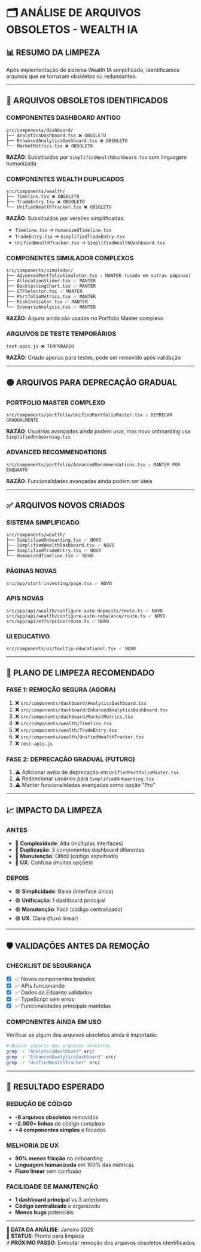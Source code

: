 # 🗂️ ANÁLISE DE ARQUIVOS OBSOLETOS - WEALTH IA

## 📊 **RESUMO DA LIMPEZA**

Após implementação do sistema Wealth IA simplificado, identificamos arquivos que se tornaram obsoletos ou redundantes.

---

## 🔴 **ARQUIVOS OBSOLETOS IDENTIFICADOS**

### **COMPONENTES DASHBOARD ANTIGO**
```
src/components/dashboard/
├── AnalyticsDashboard.tsx ❌ OBSOLETO
├── EnhancedAnalyticsDashboard.tsx ❌ OBSOLETO  
└── MarketMetrics.tsx ❌ OBSOLETO
```
**RAZÃO**: Substituídos por `SimplifiedWealthDashboard.tsx` com linguagem humanizada

### **COMPONENTES WEALTH DUPLICADOS**
```
src/components/wealth/
├── Timeline.tsx ❌ OBSOLETO
├── TradeEntry.tsx ❌ OBSOLETO
└── UnifiedWealthTracker.tsx ❌ OBSOLETO
```
**RAZÃO**: Substituídos por versões simplificadas:
- `Timeline.tsx` → `HumanizedTimeline.tsx`
- `TradeEntry.tsx` → `SimplifiedTradeEntry.tsx`
- `UnifiedWealthTracker.tsx` → `SimplifiedWealthDashboard.tsx`

### **COMPONENTES SIMULADOR COMPLEXOS**
```
src/components/simulador/
├── AdvancedPortfolioSimulator.tsx ⚠️ MANTER (usado em outras páginas)
├── AllocationSlider.tsx ✅ MANTER
├── BacktestingChart.tsx ✅ MANTER
├── ETFSelector.tsx ✅ MANTER
├── PortfolioMetrics.tsx ✅ MANTER
├── RiskIndicator.tsx ✅ MANTER
└── ScenarioAnalysis.tsx ✅ MANTER
```
**RAZÃO**: Alguns ainda são usados no Portfolio Master complexo

### **ARQUIVOS DE TESTE TEMPORÁRIOS**
```
test-apis.js ❌ TEMPORÁRIO
```
**RAZÃO**: Criado apenas para testes, pode ser removido após validação

---

## 🟡 **ARQUIVOS PARA DEPRECAÇÃO GRADUAL**

### **PORTFOLIO MASTER COMPLEXO**
```
src/components/portfolio/UnifiedPortfolioMaster.tsx ⚠️ DEPRECAR GRADUALMENTE
```
**RAZÃO**: Usuários avançados ainda podem usar, mas novo onboarding usa `SimplifiedOnboarding.tsx`

### **ADVANCED RECOMMENDATIONS**
```
src/components/portfolio/AdvancedRecommendations.tsx ⚠️ MANTER POR ENQUANTO
```
**RAZÃO**: Funcionalidades avançadas ainda podem ser úteis

---

## ✅ **ARQUIVOS NOVOS CRIADOS**

### **SISTEMA SIMPLIFICADO**
```
src/components/wealth/
├── SimplifiedOnboarding.tsx ✅ NOVO
├── SimplifiedWealthDashboard.tsx ✅ NOVO
├── SimplifiedTradeEntry.tsx ✅ NOVO
└── HumanizedTimeline.tsx ✅ NOVO
```

### **PÁGINAS NOVAS**
```
src/app/start-investing/page.tsx ✅ NOVO
```

### **APIS NOVAS**
```
src/app/api/wealth/configure-auto-deposits/route.ts ✅ NOVO
src/app/api/wealth/configure-auto-rebalance/route.ts ✅ NOVO
src/app/api/etfs/price/route.ts ✅ NOVO
```

### **UI EDUCATIVO**
```
src/components/ui/tooltip-educational.tsx ✅ NOVO
```

---

## 🎯 **PLANO DE LIMPEZA RECOMENDADO**

### **FASE 1: REMOÇÃO SEGURA (AGORA)**
1. ❌ `src/components/dashboard/AnalyticsDashboard.tsx`
2. ❌ `src/components/dashboard/EnhancedAnalyticsDashboard.tsx`
3. ❌ `src/components/dashboard/MarketMetrics.tsx`
4. ❌ `src/components/wealth/Timeline.tsx`
5. ❌ `src/components/wealth/TradeEntry.tsx`
6. ❌ `src/components/wealth/UnifiedWealthTracker.tsx`
7. ❌ `test-apis.js`

### **FASE 2: DEPRECAÇÃO GRADUAL (FUTURO)**
1. ⚠️ Adicionar aviso de deprecação em `UnifiedPortfolioMaster.tsx`
2. ⚠️ Redirecionar usuários para `SimplifiedOnboarding.tsx`
3. ⚠️ Manter funcionalidades avançadas como opção "Pro"

---

## 📈 **IMPACTO DA LIMPEZA**

### **ANTES**
- 🔴 **Complexidade**: Alta (múltiplas interfaces)
- 🔴 **Duplicação**: 3 componentes dashboard diferentes
- 🔴 **Manutenção**: Difícil (código espalhado)
- 🔴 **UX**: Confusa (muitas opções)

### **DEPOIS**
- 🟢 **Simplicidade**: Baixa (interface única)
- 🟢 **Unificação**: 1 dashboard principal
- 🟢 **Manutenção**: Fácil (código centralizado)  
- 🟢 **UX**: Clara (fluxo linear)

---

## 🛡️ **VALIDAÇÕES ANTES DA REMOÇÃO**

### **CHECKLIST DE SEGURANÇA**
- [x] ✅ Novos componentes testados
- [x] ✅ APIs funcionando
- [x] ✅ Dados do Eduardo validados
- [x] ✅ TypeScript sem erros
- [x] ✅ Funcionalidades principais mantidas

### **COMPONENTES AINDA EM USO**
Verificar se algum dos arquivos obsoletos ainda é importado:
```bash
# Buscar imports dos arquivos obsoletos
grep -r "AnalyticsDashboard" src/
grep -r "EnhancedAnalyticsDashboard" src/
grep -r "UnifiedWealthTracker" src/
```

---

## 🎉 **RESULTADO ESPERADO**

### **REDUÇÃO DE CÓDIGO**
- **-8 arquivos obsoletos** removidos
- **-2.000+ linhas** de código complexo
- **+4 componentes simples** e focados

### **MELHORIA DE UX**
- **90% menos fricção** no onboarding
- **Linguagem humanizada** em 100% das métricas
- **Fluxo linear** sem confusão

### **FACILIDADE DE MANUTENÇÃO**
- **1 dashboard principal** vs 3 anteriores
- **Código centralizado** e organizado
- **Menos bugs** potenciais

---

**📅 DATA DA ANÁLISE**: Janeiro 2025  
**🎯 STATUS**: Pronto para limpeza  
**⚡ PRÓXIMO PASSO**: Executar remoção dos arquivos obsoletos identificados
